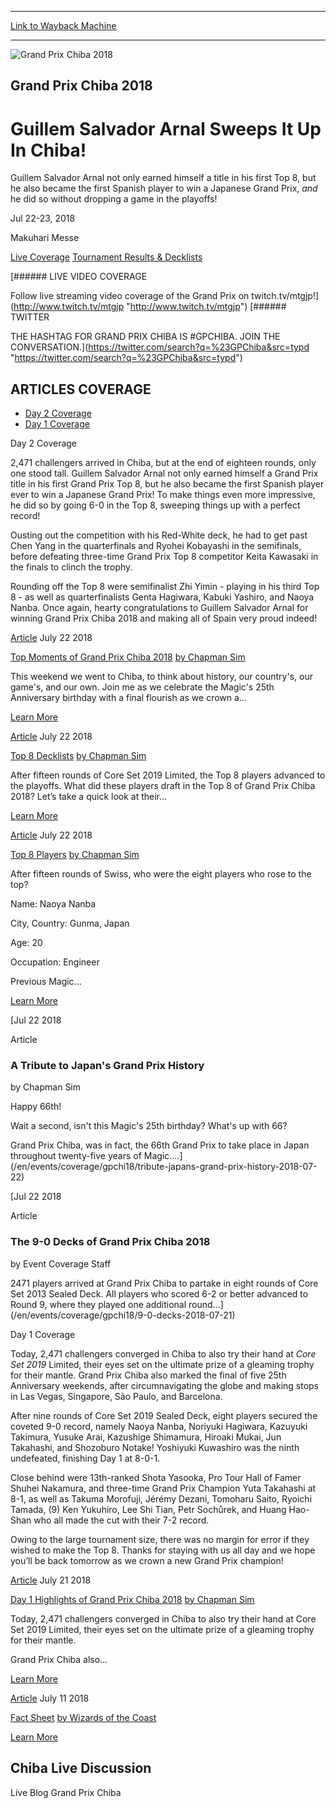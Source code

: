 
---
[Link to Wayback Machine](https://web.archive.org/web/20180723112057/https://magic.wizards.com/en/events/coverage/gpchi18?altcast_code=3b40dc3871)

[_metadata_:generator]:- "Drupal 7 (http://drupal.org)"
[_metadata_:node]:- "1316601"
[_metadata_:source]:- "div-block-system-main"
[_metadata_:title]:- "Grand Prix Chiba 2018"
[_metadata_:wayback_capture_timestamp]:- "2018-07-23 11:20:57"
[_metadata_:wayback_raw_url]:- "https://web.archive.org/web/20180723112057id_/https://magic.wizards.com/en/events/coverage/gpchi18?altcast_code=3b40dc3871"
[_metadata_:wayback_url]:- "https://magic.wizards.com/en/events/coverage/gpchi18?altcast_code=3b40dc3871"
---










![Grand Prix Chiba 2018](https://web.archive.org/web/20180723113413im_/https://magic.wizards.com/sites/mtg/files/gpchi18-Trophy.jpg)




Grand Prix Chiba 2018
---------------------


Guillem Salvador Arnal Sweeps It Up In Chiba!
=============================================




Guillem Salvador Arnal not only earned himself a title in his first Top 8, but he also became the first Spanish player to win a Japanese Grand Prix, *and* he did so without dropping a game in the playoffs!






Jul 22-23, 2018


Makuhari Messe














[Live Coverage](/en/events/coverage/gpchi18) [Tournament Results & Decklists](/en/events/coverage/gpchi18/tournament-results) 








[###### LIVE VIDEO COVERAGE


Follow live streaming video coverage of the Grand Prix on twitch.tv/mtgjp!](http://www.twitch.tv/mtgjp "http://www.twitch.tv/mtgjp")
[###### TWITTER


THE HASHTAG FOR GRAND PRIX CHIBA IS #GPCHIBA. JOIN THE CONVERSATION.](https://twitter.com/search?q=%23GPChiba&src=typd "https://twitter.com/search?q=%23GPChiba&src=typd")



ARTICLES COVERAGE
-----------------




* [Day 2 Coverage](#tabs-0)
* [Day 1 Coverage](#tabs-1)


Day 2 Coverage



2,471 challengers arrived in Chiba, but at the end of eighteen rounds, only one stood tall. Guillem Salvador Arnal not only earned himself a Grand Prix title in his first Grand Prix Top 8, but he also became the first Spanish player ever to win a Japanese Grand Prix! To make things even more impressive, he did so by going 6-0 in the Top 8, sweeping things up with a perfect record!


Ousting out the competition with his Red-White deck, he had to get past Chen Yang in the quarterfinals and Ryohei Kobayashi in the semifinals, before defeating three-time Grand Prix Top 8 competitor Keita Kawasaki in the finals to clinch the trophy.


Rounding off the Top 8 were semifinalist Zhi Yimin - playing in his third Top 8 - as well as quarterfinalists Genta Hagiwara, Kabuki Yashiro, and Naoya Nanba. Once again, hearty congratulations to Guillem Salvador Arnal for winning Grand Prix Chiba 2018 and making all of Spain very proud indeed!








[Article](/en/events/coverage/gpchi18/top-moments-grand-prix-chiba-2018-2018-07-22)
 July 22 2018 


[Top Moments of Grand Prix Chiba 2018](/en/events/coverage/gpchi18/top-moments-grand-prix-chiba-2018-2018-07-22)
[by Chapman Sim](/en/events/coverage/gpchi18/top-moments-grand-prix-chiba-2018-2018-07-22)

This weekend we went to Chiba, to think about history, our country's, our game's, and our own. Join me as we celebrate the Magic's 25th Anniversary birthday with a final flourish as we crown a...


[Learn More](/en/events/coverage/gpchi18/top-moments-grand-prix-chiba-2018-2018-07-22)










[Article](/en/events/coverage/gpchi18/top-8-decklists-2018-07-22)
 July 22 2018 


[Top 8 Decklists](/en/events/coverage/gpchi18/top-8-decklists-2018-07-22)
[by Chapman Sim](/en/events/coverage/gpchi18/top-8-decklists-2018-07-22)

After fifteen rounds of Core Set 2019 Limited, the Top 8 players advanced to the playoffs. What did these players draft in the Top 8 of Grand Prix Chiba 2018? Let’s take a quick look at their...


[Learn More](/en/events/coverage/gpchi18/top-8-decklists-2018-07-22)










[Article](/en/events/coverage/gpchi18/top-8-players-2018-07-22)
 July 22 2018 


[Top 8 Players](/en/events/coverage/gpchi18/top-8-players-2018-07-22)
[by Chapman Sim](/en/events/coverage/gpchi18/top-8-players-2018-07-22)

After fifteen rounds of Swiss, who were the eight players who rose to the top?







Name: Naoya Nanba

City, Country: Gunma, Japan

Age: 20

Occupation: Engineer

Previous Magic...


[Learn More](/en/events/coverage/gpchi18/top-8-players-2018-07-22)










[Jul
22
2018




Article



### A Tribute to Japan's Grand Prix History


by Chapman Sim




 Happy 66th!

Wait a second, isn't this Magic's 25th birthday? What's up with 66?

Grand Prix Chiba, was in fact, the 66th Grand Prix to take place in Japan throughout twenty-five years of Magic....](/en/events/coverage/gpchi18/tribute-japans-grand-prix-history-2018-07-22)


[Jul
22
2018




Article



### The 9-0 Decks of Grand Prix Chiba 2018


by Event Coverage Staff




 2471 players arrived at Grand Prix Chiba to partake in eight rounds of Core Set 2013 Sealed Deck. All players who scored 6-2 or better advanced to Round 9, where they played one additional round...](/en/events/coverage/gpchi18/9-0-decks-2018-07-21)





Day 1 Coverage



Today, 2,471 challengers converged in Chiba to also try their hand at *Core Set 2019* Limited, their eyes set on the ultimate prize of a gleaming trophy for their mantle. Grand Prix Chiba also marked the final of five 25th Anniversary weekends, after circumnavigating the globe and making stops in Las Vegas, Singapore, São Paulo, and Barcelona.


After nine rounds of Core Set 2019 Sealed Deck, eight players secured the coveted 9-0 record, namely Naoya Nanba, Noriyuki Hagiwara, Kazuyuki Takimura, Yusuke Arai, Kazushige Shimamura, Hiroaki Mukai, Jun Takahashi, and Shozoburo Notake! Yoshiyuki Kuwashiro was the ninth undefeated, finishing Day 1 at 8-0-1.


Close behind were 13th-ranked Shota Yasooka, Pro Tour Hall of Famer Shuhei Nakamura, and three-time Grand Prix Champion Yuta Takahashi at 8-1, as well as Takuma Morofuji, Jérémy Dezani, Tomoharu Saito, Ryoichi Tamada, (9) Ken Yukuhiro, Lee Shi Tian, Petr Sochůrek, and Huang Hao-Shan who all made the cut with their 7-2 record.


Owing to the large tournament size, there was no margin for error if they wished to make the Top 8. Thanks for staying with us all day and we hope you’ll be back tomorrow as we crown a new Grand Prix champion!








[Article](/en/events/coverage/gpchi18/day-1-highlights-grand-prix-chiba-2018-2018-07-21)
 July 21 2018 


[Day 1 Highlights of Grand Prix Chiba 2018](/en/events/coverage/gpchi18/day-1-highlights-grand-prix-chiba-2018-2018-07-21)
[by Chapman Sim](/en/events/coverage/gpchi18/day-1-highlights-grand-prix-chiba-2018-2018-07-21)

Today, 2,471 challengers converged in Chiba to also try their hand at Core Set 2019 Limited, their eyes set on the ultimate prize of a gleaming trophy for their mantle.

Grand Prix Chiba also...


[Learn More](/en/events/coverage/gpchi18/day-1-highlights-grand-prix-chiba-2018-2018-07-21)










[Article](/en/events/coverage/gpchi18/fact-sheet)
 July 11 2018 


[Fact Sheet](/en/events/coverage/gpchi18/fact-sheet)
[by Wizards of the Coast](/en/events/coverage/gpchi18/fact-sheet)


[Learn More](/en/events/coverage/gpchi18/fact-sheet)















Chiba Live Discussion
---------------------


Live Blog Grand Prix Chiba
 







